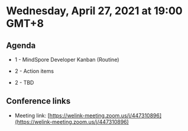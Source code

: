 # Wednesday, April 27, 2021 at 19:00 GMT+8

## Agenda

* 1 - MindSpore Developer Kanban (Routine)

* 2 - Action items

* 2 - TBD

## Conference links

* Meeting link: [https://welink-meeting.zoom.us/j/447310896](https://welink-meeting.zoom.us/j/447310896)